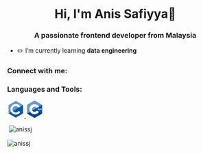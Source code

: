 <h1 align="center">Hi, I'm Anis Safiyya💫</h1>
<h3 align="center">A passionate frontend developer from Malaysia</h3>

- ✏️ I’m currently learning **data engineering**

<h3 align="left">Connect with me:</h3>
<p align="left">
</p>

<h3 align="left">Languages and Tools:</h3>
<p align="left"> <a href="https://www.cprogramming.com/" target="_blank" rel="noreferrer"> <img src="https://raw.githubusercontent.com/devicons/devicon/master/icons/c/c-original.svg" alt="c" width="40" height="40"/> </a> <a href="https://www.w3schools.com/cpp/" target="_blank" rel="noreferrer"> <img src="https://raw.githubusercontent.com/devicons/devicon/master/icons/cplusplus/cplusplus-original.svg" alt="cplusplus" width="40" height="40"/> </a> </p>

<p>&nbsp;<img align="center" src="https://github-readme-stats.vercel.app/api?username=anissj&show_icons=true&title_color=5b2067&locale=en" alt="anissj" /></p>

<p><img align="center" src="https://github-readme-streak-stats.herokuapp.com/?user=anissj&theme=dark" alt="anissj" /></p>

